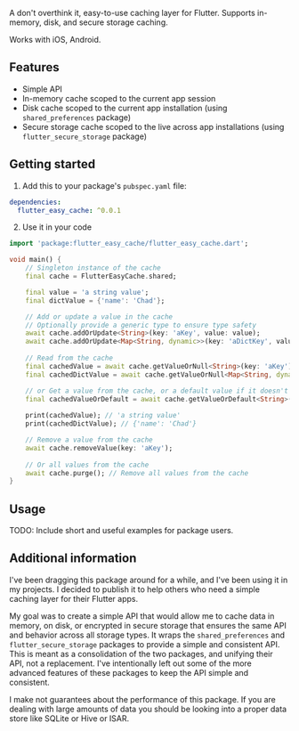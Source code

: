 A don't overthink it, easy-to-use caching layer for Flutter. Supports in-memory, disk, and secure storage caching.

Works with iOS, Android.

## Features

- Simple API
- In-memory cache scoped to the current app session
- Disk cache scoped to the current app installation (using `shared_preferences` package)
- Secure storage cache scoped to the live across app installations (using `flutter_secure_storage` package)

## Getting started

1. Add this to your package's `pubspec.yaml` file:

```yaml
dependencies:
  flutter_easy_cache: ^0.0.1
```

2. Use it in your code

```dart
import 'package:flutter_easy_cache/flutter_easy_cache.dart';

void main() {
    // Singleton instance of the cache
    final cache = FlutterEasyCache.shared;

    final value = 'a string value';
    final dictValue = {'name': 'Chad'};

    // Add or update a value in the cache
    // Optionally provide a generic type to ensure type safety
    await cache.addOrUpdate<String>(key: 'aKey', value: value);
    await cache.addOrUpdate<Map<String, dynamic>>(key: 'aDictKey', value: dictValue);
    
    // Read from the cache
    final cachedValue = await cache.getValueOrNull<String>(key: 'aKey'); 
    final cachedDictValue = await cache.getValueOrNull<Map<String, dynamic>>(key: 'aDictKey');

    // or Get a value from the cache, or a default value if it doesn't exist
    final cachedValueOrDefault = await cache.getValueOrDefault<String>(key: 'aNewKey', defaultValue: 'default value');
    
    print(cachedValue); // 'a string value'
    print(cachedDictValue); // {'name': 'Chad'}

    // Remove a value from the cache
    await cache.removeValue(key: 'aKey');
    
    // Or all values from the cache
    await cache.purge(); // Remove all values from the cache
}
```

## Usage

TODO: Include short and useful examples for package users. 

## Additional information

I've been dragging this package around for a while, and I've been using it in my projects. I decided to publish it to help others who need a simple caching layer for their Flutter apps.

My goal was to create a simple API that would allow me to cache data in memory, on disk, or encrypted in secure storage that ensures the same API and behavior across all storage types. It wraps the `shared_preferences` and `flutter_secure_storage` packages to provide a simple and consistent API. This is meant as a consolidation of the two packages, and unifying their API, not a replacement. I've intentionally left out some of the more advanced features of these packages to keep the API simple and consistent.

I make not guarantees about the performance of this package. If you are dealing with large amounts of data you should be looking into a proper data store like SQLite or Hive or ISAR.
